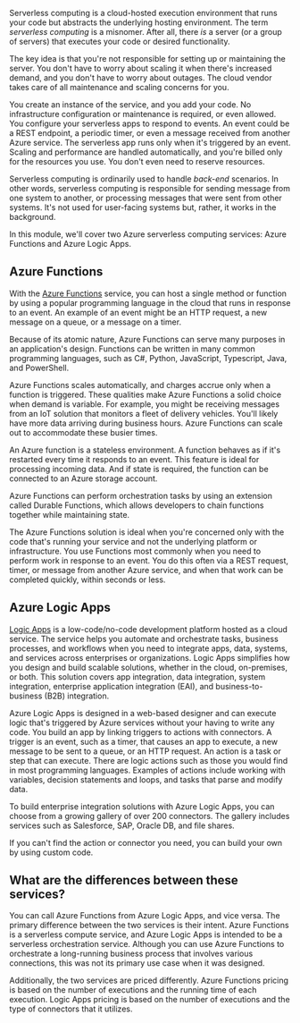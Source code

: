 Serverless computing is a cloud-hosted execution environment that runs your code but abstracts the underlying hosting environment. The term *serverless computing* is a misnomer. After all, there *is* a server (or a group of servers) that executes your code or desired functionality.  

The key idea is that you're not responsible for setting up or maintaining the server. You don't have to worry about scaling it when there's increased demand, and you don't have to worry about outages. The cloud vendor takes care of all maintenance and scaling concerns for you.

You create an instance of the service, and you add your code. No infrastructure configuration or maintenance is required, or even allowed. You configure your serverless apps to respond to events. An event could be a REST endpoint, a periodic timer, or even a message received from another Azure service. The serverless app runs only when it's triggered by an event. Scaling and performance are handled automatically, and you're billed only for the resources you use. You don't even need to reserve resources.

Serverless computing is ordinarily used to handle *back-end* scenarios. In other words, serverless computing is responsible for sending message from one system to another, or processing messages that were sent from other systems.  It's not used for user-facing systems but, rather, it works in the background.

In this module, we'll cover two Azure serverless computing services: Azure Functions and Azure Logic Apps.

## Azure Functions

With the [Azure Functions](https://azure.microsoft.com/services/functions/?azure-portal=true) service, you can host a single method or function by using a popular programming language in the cloud that runs in response to an event. An example of an event might be an HTTP request, a new message on a queue, or a message on a timer. 

Because of its atomic nature, Azure Functions can serve many purposes in an application's design. Functions can be written in many common programming languages, such as C#, Python, JavaScript, Typescript, Java, and PowerShell.

Azure Functions scales automatically, and charges accrue only when a function is triggered. These qualities make Azure Functions a solid choice when demand is variable. For example, you might be receiving messages from an IoT solution that monitors a fleet of delivery vehicles. You'll likely have more data arriving during business hours. Azure Functions can scale out to accommodate these busier times.

An Azure function is a stateless environment. A function behaves as if it's restarted every time it responds to an event. This feature is ideal for processing incoming data. And if state is required, the function can be connected to an Azure storage account.

Azure Functions can perform orchestration tasks by using an extension called Durable Functions, which allows developers to chain functions together while maintaining state.

The Azure Functions solution is ideal when you're concerned only with the code that's running your service and not the underlying platform or infrastructure. You use Functions most commonly when you need to perform work in response to an event. You do this often via a REST request, timer, or message from another Azure service, and when that work can be completed quickly, within seconds or less.

## Azure Logic Apps

[Logic Apps](https://azure.microsoft.com/services/logic-apps/?azure-portal=true) is a low-code/no-code development platform hosted as a cloud service. The service helps you automate and orchestrate tasks, business processes, and workflows when you need to integrate apps, data, systems, and services across enterprises or organizations. Logic Apps simplifies how you design and build scalable solutions, whether in the cloud, on-premises, or both. This solution covers app integration, data integration, system integration, enterprise application integration (EAI), and business-to-business (B2B) integration.

Azure Logic Apps is designed in a web-based designer and can execute logic that's triggered by Azure services without your having to write any code.  You build an app by linking triggers to  actions with connectors.  A trigger is an event, such as a timer, that causes an app to execute, a new message to be sent to a queue, or an HTTP request. An action is a task or step that can execute.  There are logic actions such as those you would find in most programming languages. Examples of actions include working with variables, decision statements and loops, and tasks that parse and modify data.

To build enterprise integration solutions with Azure Logic Apps, you can choose from a growing gallery of over 200 connectors. The gallery includes services such as Salesforce, SAP, Oracle DB, and file shares.

If you can't find the action or connector you need, you can build your own by using custom code.

## What are the differences between these services?

You can call Azure Functions from Azure Logic Apps, and vice versa.  The primary difference between the two services is their intent.  Azure Functions is a serverless compute service, and Azure Logic Apps is intended to be a serverless orchestration service.  Although you can use Azure Functions to orchestrate a long-running business process that involves various connections, this was not its primary use case when it was designed. 

Additionally, the two services are priced differently.  Azure Functions pricing is based on the number of executions and the running time of each execution. Logic Apps pricing is based on the number of executions and the type of connectors that it utilizes.
